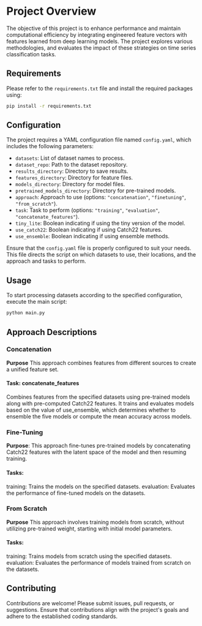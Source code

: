 # Project Overview

The objective of this project is to enhance performance and maintain computational efficiency by integrating engineered feature vectors with features learned from deep learning models. The project explores various methodologies, and evaluates the impact of these strategies on time series classification tasks.

## Requirements

Please refer to the `requirements.txt` file and install the required packages using:

```bash
pip install -r requirements.txt
```

## Configuration

The project requires a YAML configuration file named `config.yaml`, which includes the following parameters:

- `datasets`: List of dataset names to process.
- `dataset_repo`: Path to the dataset repository.
- `results_directory`: Directory to save results.
- `features_directory`: Directory for feature files.
- `models_directory`: Directory for model files.
- `pretrained_models_directory`: Directory for pre-trained models.
- `approach`: Approach to use (options: `"concatenation"`, `"finetuning"`, `"from_scratch"`).
- `task`: Task to perform (options: `"training"`, `"evaluation"`, `"concatenate_features"`).
- `tiny_lite`: Boolean indicating if using the tiny version of the model.
- `use_catch22`: Boolean indicating if using Catch22 features.
- `use_ensemble`: Boolean indicating if using ensemble methods.

Ensure that the `config.yaml` file is properly configured to suit your needs. This file directs the script on which datasets to use, their locations, and the approach and tasks to perform.

## Usage

To start processing datasets according to the specified configuration, execute the main script:

```bash
python main.py
```
## Approach Descriptions
### Concatenation
**Purpose** This approach combines features from different sources to create a unified feature set.

#### Task: concatenate_features

Combines features from the specified datasets using pre-trained models along with pre-computed Catch22 features. It trains and evaluates models based on the value of use_ensemble, which determines whether to ensemble the five models or compute the mean accuracy across models.

### Fine-Tuning
**Purpose**: This approach fine-tunes pre-trained models by concatenating Catch22 features with the latent space of the model and then resuming training.

#### Tasks:

training: Trains the models on the specified datasets.
evaluation: Evaluates the performance of fine-tuned models on the datasets.
### From Scratch
**Purpose** This approach involves training models from scratch, without utilizing pre-trained weight, starting with initial model parameters.

#### Tasks:

training: Trains models from scratch using the specified datasets.
evaluation: Evaluates the performance of models trained from scratch on the datasets.

## Contributing
Contributions are welcome! Please submit issues, pull requests, or suggestions. Ensure that contributions align with the project's goals and adhere to the established coding standards.
